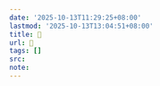 ```yaml
---
date: '2025-10-13T11:29:25+08:00'
lastmod: '2025-10-13T13:04:51+08:00'
title: 󰡚
url: 󰡚
tags: []
src:
note:
---
```

